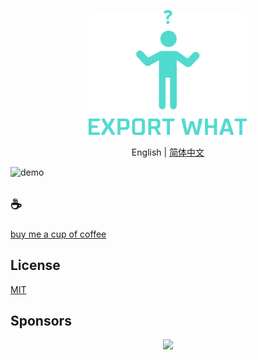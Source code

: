 <p align="center">
<img height="200" src="./assets/kv.png" alt="export what">
</p>
<p align="center"> English | <a href="./README_zh.md">简体中文</a></p>


![demo](/assets/demo.gif)

## :coffee:

[buy me a cup of coffee](https://github.com/Simon-He95/sponsor)

## License

[MIT](./license)

## Sponsors

<p align="center">
  <a href="https://cdn.jsdelivr.net/gh/Simon-He95/sponsor/sponsors.svg">
    <img src="https://cdn.jsdelivr.net/gh/Simon-He95/sponsor/sponsors.png"/>
  </a>
</p>
